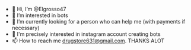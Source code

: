 - 👋 Hi, I’m @Elgrosso47
- 👀 I’m interested in bots
- 🌱 I’m currently looking for a person who can help me (with payments if necessary)
- 💞️ I'm precisely interested in instagram account creating bots 
- 📫 How to reach me drugstore631@gmail.com.  THANKS ALOT 

<!---
Elgrosso47/Elgrosso47 is a ✨ special ✨ repository because its `README.md` (this file) appears on your GitHub profile.
You can click the Preview link to take a look at your changes.
--->
